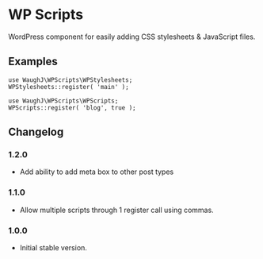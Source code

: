 # WP Scripts

WordPress component for easily adding CSS stylesheets & JavaScript files.

## Examples

	use WaughJ\WPScripts\WPStylesheets;
	WPStylesheets::register( 'main' );

	use WaughJ\WPScripts\WPScripts;
	WPScripts::register( 'blog', true );

## Changelog

### 1.2.0
* Add ability to add meta box to other post types

### 1.1.0
* Allow multiple scripts through 1 register call using commas.

### 1.0.0
* Initial stable version.
